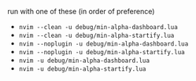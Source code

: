 run with one of these (in order of preference)
- `nvim --clean -u debug/min-alpha-dashboard.lua`
- `nvim --clean -u debug/min-alpha-startify.lua`
- `nvim --noplugin -u debug/min-alpha-dashboard.lua`
- `nvim --noplugin -u debug/min-alpha-startify.lua`
- `nvim -u debug/min-alpha-dashboard.lua`
- `nvim -u debug/min-alpha-startify.lua`

